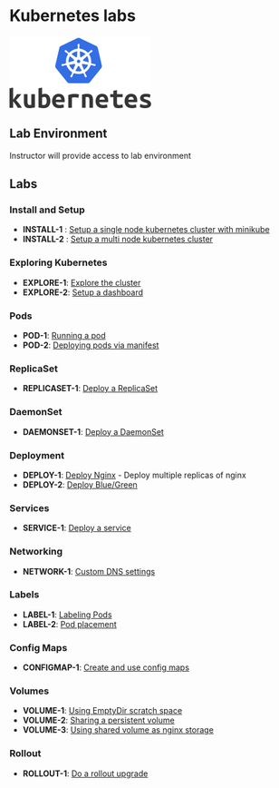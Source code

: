 <link rel='stylesheet' href='assets/css/main.css'/>

# Kubernetes labs

![](assets/images/kubernetes-logo-4-small.png)

## Lab Environment

Instructor will provide access to lab environment

## Labs

### Install and Setup

* __INSTALL-1__ : [Setup a single node kubernetes cluster with minikube](install-and-setup/1-minikube.md)
* __INSTALL-2__ :   [Setup a multi node kubernetes cluster ](install-and-setup/2-kubernetes-cluster-setup.md)

### Exploring Kubernetes

* __EXPLORE-1__: [Explore the cluster](exploring/1-explore.md)
* __EXPLORE-2__: [Setup a dashboard](exploring/2-dashboard.md)

### Pods

* __POD-1__: [Running a pod](pods/1-pod-run/README.md)
* __POD-2__: [Deploying pods via manifest](pods/2-pod-manifest/README.md)

### ReplicaSet

* __REPLICASET-1__: [Deploy a ReplicaSet](replicaset/nginx/README.md)

### DaemonSet

* __DAEMONSET-1__: [Deploy a DaemonSet](daemonset/README.md)

### Deployment

* __DEPLOY-1__: [Deploy Nginx](deployments/nginx/README.md) - Deploy multiple replicas of nginx
* __DEPLOY-2__: [Deploy Blue/Green](deployments/blue-green/README.md)

### Services

* __SERVICE-1__: [Deploy a service](services/nginx/README.md)

### Networking

* __NETWORK-1__: [Custom DNS settings](networking/dns/DNS.md)

### Labels

* __LABEL-1__: [Labeling Pods](labels/pod-labels/README.md)
* __LABEL-2__: [Pod placement](labels/pod-placement/README.md)

### Config Maps

* __CONFIGMAP-1__: [Create and use config maps](config-map/README.md)

### Volumes

* __VOLUME-1__: [Using EmptyDir scratch space](volumes/shared-volume-empty/README.md)
* __VOLUME-2__: [Sharing a persistent volume](volumes/pv-shared/README.md)
* __VOLUME-3__: [Using shared volume as nginx storage](volumes/pv-nginx/README.md)

### Rollout

* __ROLLOUT-1__: [Do a rollout upgrade](rollout/1-nginx/README.md)
